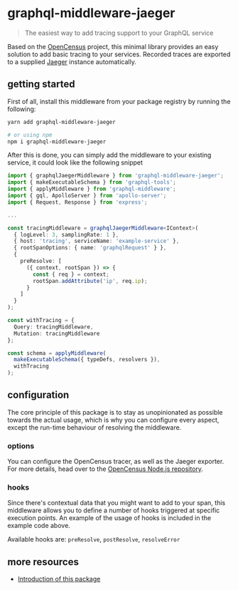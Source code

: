 # graphql-middleware-jaeger

> The easiest way to add tracing support to your GraphQL service

Based on the [OpenCensus](https://opencensus.io/) project, this minimal library provides an easy solution to add basic tracing to your services. Recorded traces are exported to a supplied [Jaeger](https://www.jaegertracing.io/) instance automatically.

## getting started

First of all, install this middleware from your package registry by running the following:

```bash
yarn add graphql-middleware-jaeger

# or using npm
npm i graphql-middleware-jaeger
```

After this is done, you can simply add the middleware to your existing service, it could look like the following snippet

```typescript
import { graphqlJaegerMiddleware } from 'graphql-middleware-jaeger';
import { makeExecutableSchema } from 'graphql-tools';
import { applyMiddleware } from 'graphql-middleware';
import { gql, ApolloServer } from 'apollo-server';
import { Request, Response } from 'express';

...

const tracingMiddleware = graphqlJaegerMiddleware<IContext>(
  { logLevel: 3, samplingRate: 1 },
  { host: 'tracing', serviceName: 'example-service' },
  { rootSpanOptions: { name: 'graphqlRequest' } },
  {
    preResolve: [
      ({ context, rootSpan }) => {
        const { req } = context;
        rootSpan.addAttribute('ip', req.ip);
      }
    ]
  }
);

const withTracing = {
  Query: tracingMiddleware,
  Mutation: tracingMiddleware
};

const schema = applyMiddleware(
  makeExecutableSchema({ typeDefs, resolvers }),
  withTracing
);
```

## configuration

The core principle of this package is to stay as unopinionated as possible towards the actual usage, which is why you can configure every aspect, except the run-time behaviour of resolving the middleware.

### options

You can configure the OpenCensus tracer, as well as the Jaeger exporter. For more details, head over to the [OpenCensus Node.js repository](https://github.com/census-instrumentation/opencensus-node).

### hooks

Since there's contextual data that you might want to add to your span, this middleware allows you to define a number of hooks triggered at specific execution points. An example of the usage of hooks is included in the example code above.

Available hooks are: `preResolve`, `postResolve`, `resolveError`

## more resources

- [Introduction of this package](https://brunoscheufler.com/blog/2019-01-20-introducing-graphql-middleware-jaeger)
